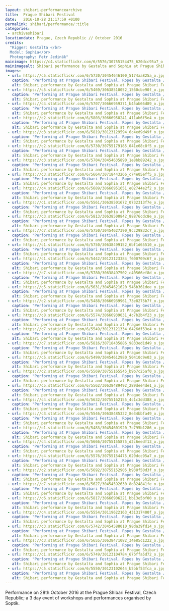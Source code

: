 ```yaml
---
layout: shibari-performancearchive
title:  Prague Shibari Festival
date:   2016-10-28 21:17:59 +0100
permalink: shibari/performance/:title
categories:
 - archiveshibari
locationdate: Prague, Czech Republic // October 2016
credits:
  "Rigger: Gestalta </br>
  Model: Sophia</br>
  Photography: Petr Jedinák"
mainimage: https://c4.staticflickr.com/6/5576/30755154475_620dcc95a7_o.jpg
mainimagealt: Shibari performance by Gestalta and Sophia at Prague Shibari Festival 2016
images:
 - url: https://c5.staticflickr.com/6/5730/30454646100_5174aa825a_o.jpg
   caption: "Performing at Prague Shibari Festival. Ropes by Gestalta / Model: Sophia / Photo: Petr Jedinák"
   alt: Shibari performance by Gestalta and Sophia at Prague Shibari Festival 2016
 - url: https://c5.staticflickr.com/6/5469/30638510052_1560cbe90f_o.jpg
   caption: "Performing at Prague Shibari Festival. Ropes by Gestalta / Model: Sophia / Photo: Petr Jedinák"
   alt: Shibari performance by Gestalta and Sophia at Prague Shibari Festival 2016
 - url: https://c4.staticflickr.com/6/5707/30666959371_b45ab66d89_o.jpg
   caption: "Performing at Prague Shibari Festival. Ropes by Gestalta / Model: Sophia / Photo: Petr Jedinák"
   alt: Shibari performance by Gestalta and Sophia at Prague Shibari Festival 2016
 - url: https://c2.staticflickr.com/6/5803/30666958241_411ab6f5e4_o.jpg
   caption: "Performing at Prague Shibari Festival. Ropes by Gestalta / Model: Sophia / Photo: Petr Jedinák"
   alt: Shibari performance by Gestalta and Sophia at Prague Shibari Festival 2016
 - url: https://c3.staticflickr.com/6/5819/30123129594_6c4ed9d49f_o.jpg
   caption: "Performing at Prague Shibari Festival. Ropes by Gestalta / Model: Sophia / Photo: Petr Jedinák"
   alt: Shibari performance by Gestalta and Sophia at Prague Shibari Festival 2016
 - url: https://c2.staticflickr.com/6/5730/30755179185_041e68c8f5_o.jpg
   caption: "Performing at Prague Shibari Festival. Ropes by Gestalta / Model: Sophia / Photo: Petr Jedinák"
   alt: Shibari performance by Gestalta and Sophia at Prague Shibari Festival 2016
 - url: https://c3.staticflickr.com/6/5704/30454635890_1e8bb89242_o.jpg
   caption: "Performing at Prague Shibari Festival. Ropes by Gestalta / Model: Sophia / Photo: Petr Jedinák"
   alt: Shibari performance by Gestalta and Sophia at Prague Shibari Festival 2016
 - url: https://c3.staticflickr.com/6/5664/30718443266_c74e05eff5_o.jpg
   caption: "Performing at Prague Shibari Festival. Ropes by Gestalta / Model: Sophia / Photo: Petr Jedinák"
   alt: Shibari performance by Gestalta and Sophia at Prague Shibari Festival 2016
 - url: https://c4.staticflickr.com/6/5689/30666951651_e02744e2f2_o.jpg
   caption: "Performing at Prague Shibari Festival. Ropes by Gestalta / Model: Sophia / Photo: Petr Jedinák"
   alt: Shibari performance by Gestalta and Sophia at Prague Shibari Festival 2016
 - url: https://c1.staticflickr.com/6/5561/30638501672_0732313f7e_o.jpg
   caption: "Performing at Prague Shibari Festival. Ropes by Gestalta / Model: Sophia / Photo: Petr Jedinák"
   alt: Shibari performance by Gestalta and Sophia at Prague Shibari Festival 2016
 - url: https://c3.staticflickr.com/6/5813/30638500842_88876cdc8e_o.jpg
   caption: "Performing at Prague Shibari Festival. Ropes by Gestalta / Model: Sophia / Photo: Petr Jedinák"
   alt: Shibari performance by Gestalta and Sophia at Prague Shibari Festival 2016
 - url: https://c7.staticflickr.com/6/5750/30454627390_9cc29832c7_o.jpg
   caption: "Performing at Prague Shibari Festival. Ropes by Gestalta / Model: Sophia / Photo: Petr Jedinák"
   alt: Shibari performance by Gestalta and Sophia at Prague Shibari Festival 2016
 - url: https://c1.staticflickr.com/6/5750/30638499152_6bf1d65510_o.jpg
   caption: "Performing at Prague Shibari Festival. Ropes by Gestalta / Model: Sophia / Photo: Petr Jedinák"
   alt: Shibari performance by Gestalta and Sophia at Prague Shibari Festival 2016
 - url: https://c1.staticflickr.com/6/5442/30123123384_f600709c67_o.jpg
   caption: "Performing at Prague Shibari Festival. Ropes by Gestalta / Model: Sophia / Photo: Petr Jedinák"
   alt: Shibari performance by Gestalta and Sophia at Prague Shibari Festival 2016
 - url: https://c7.staticflickr.com/6/5780/30638497502_c40566ef8d_o.jpg
   caption: "Performing at Prague Shibari Festival. Ropes by Gestalta / Model: Sophia / Photo: Petr Jedinák"
   alt: Shibari performance by Gestalta and Sophia at Prague Shibari Festival 2016
 - url: https://c5.staticflickr.com/6/5631/30454621620_546b361dee_o.jpg
   caption: "Performing at Prague Shibari Festival. Ropes by Gestalta / Model: Sophia / Photo: Petr Jedinák"
   alt: Shibari performance by Gestalta and Sophia at Prague Shibari Festival 2016
 - url: https://c2.staticflickr.com/6/5488/30666939961_73e8275b7f_o.jpg
   caption: "Performing at Prague Shibari Festival. Ropes by Gestalta / Model: Sophia / Photo: Petr Jedinák"
   alt: Shibari performance by Gestalta and Sophia at Prague Shibari Festival 2016
 - url: https://c8.staticflickr.com/6/5574/30666939031_4c7b2b4f23_o.jpg
   caption: "Performing at Prague Shibari Festival. Ropes by Gestalta / Model: Sophia / Photo: Petr Jedinák"
   alt: Shibari performance by Gestalta and Sophia at Prague Shibari Festival 2016
 - url: https://c7.staticflickr.com/6/5549/30123121334_6426df53e4_o.jpg
   caption: "Performing at Prague Shibari Festival. Ropes by Gestalta / Model: Sophia / Photo: Petr Jedinák"
   alt: Shibari performance by Gestalta and Sophia at Prague Shibari Festival 2016
 - url: https://c7.staticflickr.com/6/5816/30718435886_9833ed1d49_o.jpg
   caption: "Performing at Prague Shibari Festival. Ropes by Gestalta / Model: Sophia / Photo: Petr Jedinák"
   alt: Shibari performance by Gestalta and Sophia at Prague Shibari Festival 2016
 - url: https://c5.staticflickr.com/6/5499/30454612980_50410c9e03_o.jpg
   caption: "Performing at Prague Shibari Festival. Ropes by Gestalta / Model: Sophia / Photo: Petr Jedinák"
   alt: Shibari performance by Gestalta and Sophia at Prague Shibari Festival 2016
 - url: https://c2.staticflickr.com/6/5569/30755165545_b9b7c25af0_o.jpg
   caption: "Performing at Prague Shibari Festival. Ropes by Gestalta / Model: Sophia / Photo: Petr Jedinák"
   alt: Shibari performance by Gestalta and Sophia at Prague Shibari Festival 2016
 - url: https://c5.staticflickr.com/6/5562/30638489492_289dee4de1_o.jpg
   caption: "Performing at Prague Shibari Festival. Ropes by Gestalta / Model: Sophia / Photo: Petr Jedinák"
   alt: Shibari performance by Gestalta and Sophia at Prague Shibari Festival 2016
 - url: https://c4.staticflickr.com/6/5632/30755162155_4c1c3dd388_o.jpg
   caption: "Performing at Prague Shibari Festival. Ropes by Gestalta / Model: Sophia / Photo: Petr Jedinák"
   alt: Shibari performance by Gestalta and Sophia at Prague Shibari Festival 2016
 - url: https://c3.staticflickr.com/6/5546/30638485322_8e34bbfa49_o.jpg
   caption: "Performing at Prague Shibari Festival. Ropes by Gestalta / Model: Sophia / Photo: Petr Jedinák"
   alt: Shibari performance by Gestalta and Sophia at Prague Shibari Festival 2016
 - url: https://c1.staticflickr.com/6/5483/30454601920_7c795b1286_o.jpg
   caption: "Performing at Prague Shibari Festival. Ropes by Gestalta / Model: Sophia / Photo: Petr Jedinák"
   alt: Shibari performance by Gestalta and Sophia at Prague Shibari Festival 2016
 - url: https://c4.staticflickr.com/6/5666/30755155875_d2c6eedf13_o.jpg
   caption: "Performing at Prague Shibari Festival. Ropes by Gestalta / Model: Sophia / Photo: Petr Jedinák"
   alt: Shibari performance by Gestalta and Sophia at Prague Shibari Festival 2016
 - url: https://c4.staticflickr.com/6/5576/30755154475_620dcc95a7_o.jpg
   caption: "Performing at Prague Shibari Festival. Ropes by Gestalta / Model: Sophia / Photo: Petr Jedinák"
   alt: Shibari performance by Gestalta and Sophia at Prague Shibari Festival 2016
 - url: https://c2.staticflickr.com/6/5692/30755152905_b938f50d3f_o.jpg
   caption: "Performing at Prague Shibari Festival. Ropes by Gestalta / Model: Sophia / Photo: Petr Jedinák"
   alt: Shibari performance by Gestalta and Sophia at Prague Shibari Festival 2016
 - url: https://c7.staticflickr.com/6/5627/30454592630_8d824841fe_o.jpg
   caption: "Performing at Prague Shibari Festival. Ropes by Gestalta / Model: Sophia / Photo: Petr Jedinák"
   alt: Shibari performance by Gestalta and Sophia at Prague Shibari Festival 2016
 - url: https://c6.staticflickr.com/6/5817/30666906221_bb13e5bf00_o.jpg
   caption: "Performing at Prague Shibari Festival. Ropes by Gestalta / Model: Sophia / Photo: Petr Jedinák"
   alt: Shibari performance by Gestalta and Sophia at Prague Shibari Festival 2016
 - url: https://c4.staticflickr.com/6/5554/30119622163_431317400f_o.jpg
   caption: "Performing at Prague Shibari Festival. Ropes by Gestalta / Model: Sophia / Photo: Petr Jedinák"
   alt: Shibari performance by Gestalta and Sophia at Prague Shibari Festival 2016
 - url: https://c3.staticflickr.com/6/5742/30454588010_98da39fd14_o.jpg
   caption: "Performing at Prague Shibari Festival. Ropes by Gestalta / Model: Sophia / Photo: Petr Jedinák"
   alt: Shibari performance by Gestalta and Sophia at Prague Shibari Festival 2016
 - url: https://c3.staticflickr.com/6/5655/30638471082_34e85c1222_o.jpg
   caption: "Performing at Prague Shibari Festival. Ropes by Gestalta / Model: Sophia / Photo: Petr Jedinák"
   alt: Shibari performance by Gestalta and Sophia at Prague Shibari Festival 2016
 - url: https://c1.staticflickr.com/6/5749/30123104784_67bffa5d72_o.jpg
   caption: "Performing at Prague Shibari Festival. Ropes by Gestalta / Model: Sophia / Photo: Petr Jedinák"
   alt: Shibari performance by Gestalta and Sophia at Prague Shibari Festival 2016
 - url: https://c5.staticflickr.com/6/5550/30123102644_b5bbf53fca_o.jpg
   caption: "Performing at Prague Shibari Festival. Ropes by Gestalta / Model: Sophia / Photo: Petr Jedinák"
   alt: Shibari performance by Gestalta and Sophia at Prague Shibari Festival 2016
---
```

Performance on 28th October 2016 at the Prague Shibari Festival, Czech Republic; a 3 day event of workshops and performances organised by Soptik.
